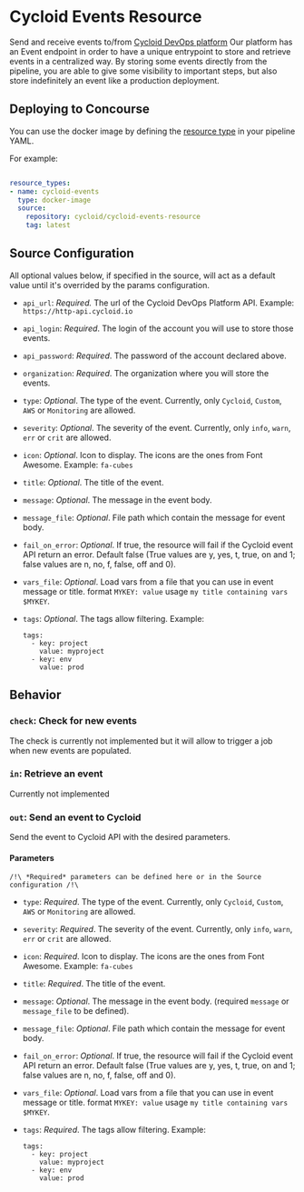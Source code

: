 # Cycloid Events Resource

Send and receive events to/from [Cycloid DevOps platform](https://www.cycloid.io/devops-platform-with-ci-cd-container-pipeline)
Our platform has an Event endpoint in order to have a unique entrypoint to store and retrieve events in a centralized way.
By storing some events directly from the pipeline, you are able to give some visibility to important steps, but also store indefinitely an event like a production deployment.

## Deploying to Concourse

You can use the docker image by defining the [resource type](https://concourse-ci.org/resource-types.html) in your pipeline YAML.

For example:

```yaml

resource_types:
- name: cycloid-events
  type: docker-image
  source:
    repository: cycloid/cycloid-events-resource
    tag: latest
```

## Source Configuration

All optional values below, if specified in the source, will act as a default value until it's overrided by the params configuration.

* `api_url`: *Required.* The url of the Cycloid DevOps Platform API.
    Example: `https://http-api.cycloid.io`

* `api_login`: *Required*. The login of the account you will use to store those events.

* `api_password`: *Required*. The password of the account declared above.

* `organization`: *Required*. The organization where you will store the events.

* `type`: *Optional*. The type of the event. Currently, only `Cycloid`, `Custom`, `AWS` or `Monitoring` are allowed.

* `severity`: *Optional*. The severity of the event. Currently, only `info`, `warn`, `err` or `crit` are allowed.

* `icon`: *Optional*. Icon to display. The icons are the ones from Font Awesome.
    Example: `fa-cubes`

* `title`: *Optional*. The title of the event.

* `message`: *Optional*. The message in the event body.

* `message_file`: *Optional*. File path which contain the message for event body.

* `fail_on_error`: *Optional*. If true, the resource will fail if the Cycloid event API return an error. Default false (True values are y, yes, t, true, on and 1; false values are n, no, f, false, off and 0).

* `vars_file`: *Optional*. Load vars from a file that you can use in event message or title. format `MYKEY: value` usage `my title containing vars $MYKEY`.

* `tags`: *Optional*. The tags allow filtering.
    Example:
    ```
    tags:
      - key: project
        value: myproject
      - key: env
        value: prod
    ```

## Behavior

### `check`: Check for new events

The check is currently not implemented but it will allow to trigger a job when new events are populated.

### `in`: Retrieve an event

Currently not implemented

### `out`: Send an event to Cycloid

Send the event to Cycloid API with the desired parameters.

#### Parameters

 ```
 /!\ *Required* parameters can be defined here or in the Source configuration /!\
 ```

* `type`: *Required*. The type of the event. Currently, only `Cycloid`, `Custom`, `AWS` or `Monitoring` are allowed.

* `severity`: *Required*. The severity of the event. Currently, only `info`, `warn`, `err` or `crit` are allowed.

* `icon`: *Required*. Icon to display. The icons are the ones from Font Awesome.
    Example: `fa-cubes`

* `title`: *Required*. The title of the event.

* `message`: *Optional*. The message in the event body. (required `message` or `message_file` to be defined).

* `message_file`: *Optional*. File path which contain the message for event body.

* `fail_on_error`: *Optional*. If true, the resource will fail if the Cycloid event API return an error. Default false (True values are y, yes, t, true, on and 1; false values are n, no, f, false, off and 0).

* `vars_file`: *Optional*. Load vars from a file that you can use in event message or title. format `MYKEY: value` usage `my title containing vars $MYKEY`.

* `tags`: *Required*. The tags allow filtering.
    Example:
    ```
    tags:
      - key: project
        value: myproject
      - key: env
        value: prod
    ```
